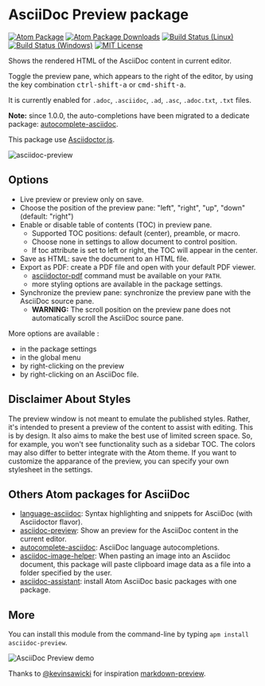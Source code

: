 # AsciiDoc Preview package

[![Atom Package](https://img.shields.io/apm/v/asciidoc-preview.svg)](https://atom.io/packages/asciidoc-preview)
[![Atom Package Downloads](https://img.shields.io/apm/dm/asciidoc-preview.svg)](https://atom.io/packages/asciidoc-preview)
[![Build Status (Linux)](https://travis-ci.org/asciidoctor/atom-asciidoc-preview.svg?branch=master)](https://travis-ci.org/asciidoctor/atom-asciidoc-preview)
[![Build Status (Windows)](https://ci.appveyor.com/api/projects/status/a7240elaip2dkd16?svg=true)](https://ci.appveyor.com/project/asciidoctor/atom-asciidoc-preview)
[![MIT License](http://img.shields.io/badge/license-MIT-blue.svg?style=flat)](https://github.com/asciidoctor/atom-asciidoc-preview/blob/master/LICENSE.md)

Shows the rendered HTML of the AsciiDoc content in current editor.

Toggle the preview pane, which appears to the right of the editor, by using the key combination <kbd>ctrl-shift-a</kbd> or <kbd>cmd-shift-a</kbd>.

It is currently enabled for `.adoc`, `.asciidoc`, `.ad`, `.asc`, `.adoc.txt`, `.txt` files.

**Note:** since 1.0.0, the auto-completions have been migrated to a dedicate package: [autocomplete-asciidoc](https://atom.io/packages/autocomplete-asciidoc).

This package use [Asciidoctor.js](https://github.com/asciidoctor/asciidoctor.js).

![asciidoc-preview](https://cloud.githubusercontent.com/assets/5674651/23831539/c914762a-0723-11e7-85f6-f7a16dcfa1e9.png)


## Options

* Live preview or preview only on save.
* Choose the position of the preview pane: "left", "right", "up", "down" (default: "right")
* Enable or disable table of contents (TOC) in preview pane.
  * Supported TOC positions: default (center), preamble, or macro.
  * Choose none in settings to allow document to control position.
  * If toc attribute is set to left or right, the TOC will appear in the center.
* Save as HTML: save the document to an HTML file.
* Export as PDF: create a PDF file and open with your default PDF viewer.
  * [asciidoctor-pdf](https://github.com/asciidoctor/asciidoctor-pdf) command must be available on your `PATH`.
  * more styling options are available in the package settings.
* Synchronize the preview pane: synchronize the preview pane with the AsciiDoc source pane.
  * **WARNING:** The scroll position on the preview pane does not automatically scroll the AsciiDoc source pane.

More options are available :
* in the package settings
* in the global menu
* by right-clicking on the preview
* by right-clicking on an AsciiDoc file.

## Disclaimer About Styles

The preview window is not meant to emulate the published styles. Rather, it's intended to present a preview of the content to assist with editing. This is by design. It also aims to make the best use of limited screen space. So, for example, you won't see functionality such as a sidebar TOC. The colors may also differ to better integrate with the Atom theme. If you want to customize the apparance of the preview, you can specify your own stylesheet in the settings.

## Others Atom packages for AsciiDoc

* [language-asciidoc](https://atom.io/packages/language-asciidoc): Syntax highlighting and snippets for AsciiDoc (with Asciidoctor flavor).
* [asciidoc-preview](https://atom.io/packages/asciidoc-preview): Show an preview for the AsciiDoc content in the current editor.
* [autocomplete-asciidoc](https://atom.io/packages/autocomplete-asciidoc): AsciiDoc language autocompletions.
* [asciidoc-image-helper](https://atom.io/packages/asciidoc-image-helper): When pasting an image into an Asciidoc document, this package will paste clipboard image data as a file into a folder specified by the user.
* [asciidoc-assistant](https://atom.io/packages/asciidoc-assistant): install Atom AsciiDoc basic packages with one package.

## More

You can install this module from the command-line by typing `apm install asciidoc-preview`.

![AsciiDoc Preview demo](https://cloud.githubusercontent.com/assets/5674651/15512720/96199b06-21e1-11e6-9eab-56826356a4e9.gif)

Thanks to [@kevinsawicki](https://github.com/kevinsawicki) for inspiration [markdown-preview](https://github.com/atom/markdown-preview).
